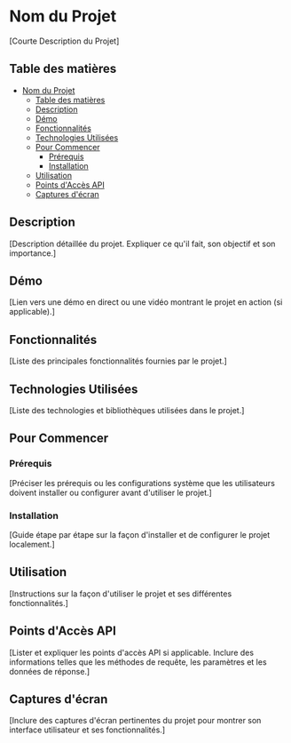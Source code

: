 # Nom du Projet

[Courte Description du Projet]

## Table des matières

- [Nom du Projet](#nom-du-projet)
  - [Table des matières](#table-des-matières)
  - [Description](#description)
  - [Démo](#démo)
  - [Fonctionnalités](#fonctionnalités)
  - [Technologies Utilisées](#technologies-utilisées)
  - [Pour Commencer](#pour-commencer)
    - [Prérequis](#prérequis)
    - [Installation](#installation)
  - [Utilisation](#utilisation)
  - [Points d'Accès API](#points-daccès-api)
  - [Captures d'écran](#captures-décran)

## Description

[Description détaillée du projet. Expliquer ce qu'il fait, son objectif et son importance.]

## Démo

[Lien vers une démo en direct ou une vidéo montrant le projet en action (si applicable).]

## Fonctionnalités

[Liste des principales fonctionnalités fournies par le projet.]

## Technologies Utilisées

[Liste des technologies et bibliothèques utilisées dans le projet.]

## Pour Commencer

### Prérequis

[Préciser les prérequis ou les configurations système que les utilisateurs doivent installer ou configurer avant d'utiliser le projet.]

### Installation

[Guide étape par étape sur la façon d'installer et de configurer le projet localement.]

## Utilisation

[Instructions sur la façon d'utiliser le projet et ses différentes fonctionnalités.]

## Points d'Accès API

[Lister et expliquer les points d'accès API si applicable. Inclure des informations telles que les méthodes de requête, les paramètres et les données de réponse.]

## Captures d'écran

[Inclure des captures d'écran pertinentes du projet pour montrer son interface utilisateur et ses fonctionnalités.]
